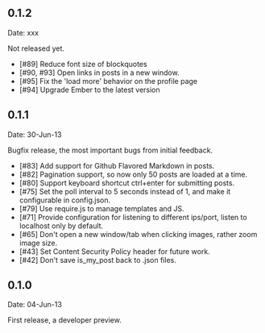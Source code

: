 0.1.2
-----

Date: xxx

Not released yet.

* [#89] Reduce font size of blockquotes
* [#90, #93] Open links in posts in a new window.
* [#95] Fix the 'load more' behavior on the profile page
* [#94] Upgrade Ember to the latest version

0.1.1
-----

Date: 30-Jun-13

Bugfix release, the most important bugs from initial feedback.

* [#83] Add support for Github Flavored Markdown in posts.
* [#82] Pagination support, so now only 50 posts are loaded at a time.
* [#80] Support keyboard shortcut ctrl+enter for submitting posts.
* [#75] Set the poll interval to 5 seconds instead of 1, and make it configurable in config.json.
* [#79] Use require.js to manage templates and JS.
* [#71] Provide configuration for listening to different ips/port, listen to localhost only by default.
* [#65] Don't open a new window/tab when clicking images, rather zoom image size.
* [#43] Set Content Security Policy header for future work.
* [#42] Don't save is_my_post back to .json files.

0.1.0
-----

Date: 04-Jun-13

First release, a developer preview.
